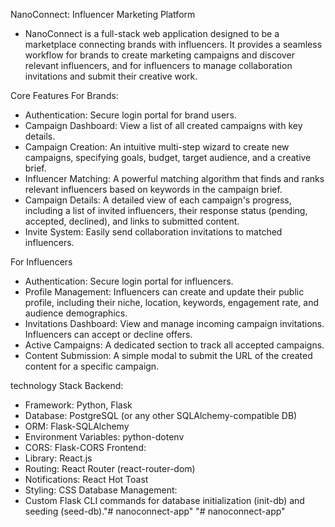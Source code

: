 NanoConnect: Influencer Marketing Platform
- NanoConnect is a full-stack web application designed to be a marketplace connecting brands with influencers. It provides a seamless workflow for brands to create marketing campaigns and discover relevant influencers, and for influencers to manage collaboration invitations and submit their creative work.

Core Features
For Brands:
- Authentication: Secure login portal for brand users.
- Campaign Dashboard: View a list of all created campaigns with key details.
- Campaign Creation: An intuitive multi-step wizard to create new campaigns, specifying goals, budget, target audience, and a creative brief.
- Influencer Matching: A powerful matching algorithm that finds and ranks relevant influencers based on keywords in the campaign brief.
- Campaign Details: A detailed view of each campaign's progress, including a list of invited influencers, their response status (pending, accepted, declined), and links to submitted content.
- Invite System: Easily send collaboration invitations to matched influencers.

For Influencers
- Authentication: Secure login portal for influencers.
- Profile Management: Influencers can create and update their public profile, including their niche, location, keywords, engagement rate, and audience demographics.
- Invitations Dashboard: View and manage incoming campaign invitations. Influencers can accept or decline offers.
- Active Campaigns: A dedicated section to track all accepted campaigns.
- Content Submission: A simple modal to submit the URL of the created content for a specific campaign.

technology Stack
Backend:
- Framework: Python, Flask
- Database: PostgreSQL (or any other SQLAlchemy-compatible DB)
- ORM: Flask-SQLAlchemy
- Environment Variables: python-dotenv
- CORS: Flask-CORS
Frontend:
- Library: React.js
- Routing: React Router (react-router-dom)
- Notifications: React Hot Toast
- Styling: CSS
Database Management:
- Custom Flask CLI commands for database initialization (init-db) and seeding (seed-db)."# nanoconnect-app" 
"# nanoconnect-app" 
